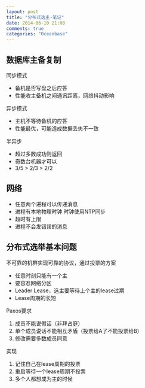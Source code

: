 ```yaml
---
layout: post
title: "分布式选主-笔记"
date: 2014-06-10 21:08
comments: true
categories: "Oceanbase"
---
```

## 数据库主备复制

同步模式

- 备机是否写盘之后应答
- 性能收主备机之间通讯距离，网络抖动影响

异步模式

- 主机不等待备机的应答
- 性能最优，可能造成数据丢失不一致

半异步

- 超过多数成功则返回
- 奇数台机器才可以
- 3/5 > 2/3 > 2/2

<!--more-->

## 网络

- 任意两个进程可以传递消息
- 进程有本地物理时钟 时钟使用NTP同步
- 超时有上限
- 进程不会发错误的消息

## 分布式选举基本问题

不可靠的机群实现可靠的协议，通过投票的方案

- 任意时刻只能有一个主 
- 要容忍网络分区
- Leader Lease，选主要等待上个主的lease过期
- Lease周期的长短

Paxos要求

1. 成员不能说假话（非拜占庭）
2. 单个成员说话不能相互矛盾（投票给A了不能投票给B）
2. 修改需要多数成员同意

实现

1. 记住自己在lease周期的投票
2. 重启等待一个lease周期不投票
3. 多个人都想成为主的时候




